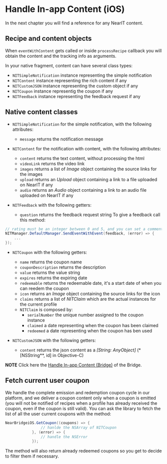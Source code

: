 # Handle In-app Content (iOS)

In the next chapter you will find a reference for any NearIT content.


## Recipe and content objects

When `eventWithContent` gets called or inside `processRecipe` callback you will obtain the content and the tracking info as arguments. 

In your native fragment, content can have several class types:

- `NITSimpleNotification` instance representing the simple notification
- `NITContent` instance representing the rich content if any
- `NITCustomJSON` instance representing the custom object if any
- `NITCoupon` instance representig the coupon if any
- `NITFeedback` instance representing the feedback request if any

## Native content classes

- `NITSimpleNotification` for the simple notification, with the following attributes:
    - `message` returns the notification message

- `NITContent` for the notification with content, with the following attributes:
    - `content` returns the text content, without processing the html
    - `videoLink` returns the video link
    - `images` returns a list of *Image* object containing the source links for the images
    - `upload` returns an *Upload* object containing a link to a file uploaded on NearIT if any
    - `audio` returns an *Audio* object containing a link to an audio file uploaded on NearIT if any
    
- `NITFeedback` with the following getters:
    - `question` returns the feedback request string
To give a feedback call this method:

```csharp
// rating must be an integer between 0 and 5, and you can set a comment string.
NITManager.DefaultManager.SendEventWithEvent(feedback, (error) => {
    ...
});
```

    
- `NITCoupon` with the following getters:
    - `name` returns the coupon name
    - `couponDescription` returns the description
    - `value` returns the value string
    - `expires` returns the expiring date
    - `redeemable` returns the redeemable date, it's a start date of when you can reedem the coupon
    - `icon` returns an *Image* object containing the source links for the icon
    - `claims` returns a list of *NITClaim* which are the actual instances for the current profile
    - `NITClaim` is composed by:
        - `serialNumber` the unique number assigned to the coupon instance
        - `claimed` a date representing when the coupon has been claimed
        - `redeemed` a date representing when the coupon has ben used

    
- `NITCustomJSON` with the following getters:
    - `content` returns the json content as a *[String: AnyObject]* (*[NSString**, id] in Objective-C)
   
**NOTE** Click here the [Handle In-app Content (Bridge)](../bridge/handle-content.md) of the Bridge.

## Fetch current user coupon

We handle the complete emission and redemption coupon cycle in our platform, and we deliver a coupon content only when a coupon is emitted (you will not be notified of recipes when a profile has already received the coupon, even if the coupon is still valid).
You can ask the library to fetch the list of all the user current coupons with the method:
```csharp
NearBridgeiOS.GetCoupon((coupons) => {
                // hanlde the NSArray of NITCoupon
            }, (error) => {
                // handle the NSError
            });
```



The method will also return already redeemed coupons so you get to decide to filter them if necessary.
